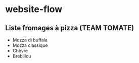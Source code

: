 # website-flow

## Liste fromages à pizza (TEAM TOMATE)


- Mozza di  buffala
- Mozza classique
- Chèvre
- Brebillou

